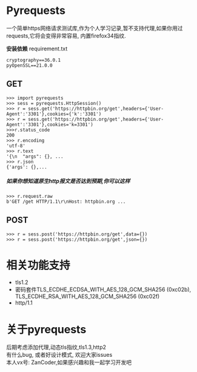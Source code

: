 # Pyrequests
一个简单https网络请求测试库,作为个人学习记录,暂不支持代理,如果你用过requests,它将会变得非常容易, 内置firefox34指纹.

**安装依赖**
requirement.txt
```
cryptography==36.0.1
pyOpenSSL==21.0.0
```

## GET
```
>>> import pyrequests
>>> sess = pyrequests.HttpSession()
>>> r = sess.get('https://httpbin.org/get',headers={'User-Agent':'3301'},cookies={'k':'3301')
>>> r = sess.get('https://httpbin.org/get',headers={'User-Agent':'3301'},cookies='k=3301')
>>>r.status_code
200
>>> r.encoding
'utf-8'
>>> r.text
'{\n  "args": {}, ...
>>> r.json
{'args': {},...

```
##### 如果你想知道原生http报文是否达到预期,你可以这样
```
>>> r.request.raw
b'GET /get HTTP/1.1\r\nHost: httpbin.org ...
```

## POST
```
>>> r = sess.post('https://httpbin.org/get',data={})
>>> r = sess.post('https://httpbin.org/get',json={})

```

# 相关功能支持
- tls1.2
- 密码套件TLS_ECDHE_ECDSA_WITH_AES_128_GCM_SHA256 (0xc02b), TLS_ECDHE_RSA_WITH_AES_128_GCM_SHA256 (0xc02f)
- http/1.1

# 关于pyrequests
后期考虑添加代理,动态tls指纹,tls1.3,http2</br>
有什么bug, 或者好设计模式, 欢迎大家issues</br>
本人vx号: ZanCoder,如果感兴趣和我一起学习开发吧

